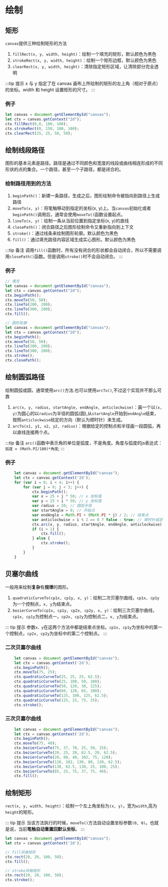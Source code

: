 # 绘制

## 矩形
`canvas`提供三种绘制矩形的方法
1. `fillRect(x, y, width, height)`：绘制一个填充的矩形，默认颜色为黑色
2. `strokeRect(x, y, width, height)`：绘制一个矩形边框，默认颜色为黑色
3. `clearRect(x, y, width, height)`：清除指定矩形区域，让清除部分完全透明

:::tip 提示
x 与 y 指定了在 canvas 画布上所绘制的矩形的左上角（相对于原点）的坐标。width 和 height 设置矩形的尺寸。
:::

### 例子
```javascript
let canvas = document.getElementById("canvas");
let ctx = canvas.getContext("2d");
ctx.fillRect(0,0, 100, 100);
ctx.strokeRect(0, 150, 100, 100);
ctx.clearRect(25, 25, 50, 50);
```

## 绘制线段路径
图形的基本元素是路径。路径是通过不同颜色和宽度的线段或曲线相连形成的不同形状的点的集合。一个路径，甚至一个子路径，都是闭合的。  

### 绘制路径用到的方法
1. `beginPath()`：新建一条路径，生成之后，图形绘制命令被指向到路径上生成路径
2. `moveTo(x, y)`：将笔触移动到指定的坐标(x, y)上。当`canvas`初始化或者`beginPath()`调用后，通常会使用`moveTo()`函数设置起点。
3. `lineTo(x, y)`：绘制一条从当前位置到指定坐标(x, y)的直线
4. `closePath()`：闭合路径之后图形绘制命令又重新指向到上下文
5. `stroke()`：通过线条来绘制图形轮廓。默认颜色为黑色
6. `fill()`：通过填充路径内容区域生成实心图形。默认颜色为黑色

:::tip 备注
调用`fill()`函数时，所有没有闭合的形状都会自动闭合，所以不需要调用`closePath()`函数。但是调用`stroke()`时不会自动闭合。
:::

### 例子
```javascript
// 填充
let canvas = document.getElementById("canvas");
let ctx = canvas.getContext("2d");
ctx.beginPath();
ctx.moveTo(50, 50);
ctx.lineTo(200, 200);
ctx.lineTo(300, 200);
ctx.fill();

// 图形轮廓
let canvas = document.getElementById("canvas");
let ctx = canvas.getContext("2d");
ctx.beginPath();
ctx.moveTo(50, 50);
ctx.lineTo(200, 200);
ctx.lineTo(300, 200);
ctx.stroke();
ctx.closePath();
```

## 绘制圆弧路径
绘制圆弧或圆，通常使用`arc()`方法.也可以使用`arcTo()`,不过这个实现并不那么可靠
1. `arc(x, y, radius, startAngle, endAngle, anticlockwise)`：画一个以`(x, y)`为圆心的以`radius`为半径的圆弧(圆),从`startAngle`开始到`endAngle`结束，按照`anticlockwise`给定的方向（默认为顺时针）来生成。
2. `arcTo(x1, y1, x2, y2, radius)`：根据给定的控制点和半径画一段圆弧，再以直线连接两个点。

:::tip 备注
`arc()`函数中表示角的单位是弧度，不是角度。角度与弧度的js表达式：`弧度 = (Math.PI/180)*角度`;
:::

### 例子
```javascript
    let canvas = document.getElementById("canvas");
    let ctx = canvas.getContext('2d');
    for (var i = 0; i < 4; i++) {
        for (var j = 0; j < 3; j++) {
            ctx.beginPath();
            var x = 25 + j * 50; // x 坐标值
            var y = 25 + i * 50; // y 坐标值
            var radius = 20; // 圆弧半径
            var startAngle = 0; // 开始点
            var endAngle = Math.PI + (Math.PI * j) / 2; // 结束点
            var anticlockwise = i % 2 == 0 ? false : true; // 顺时针或逆时针
            ctx.arc(x, y, radius, startAngle, endAngle, anticlockwise);
            if (i > 1) {
                ctx.fill();
            } else {
                ctx.stroke();
            }
        }
    }
```

## 贝塞尔曲线
一般用来绘制**复杂**有**规律**的图形。

1. `quadraticCurveTo(cp1x, cp1y, x, y)`：绘制二次贝塞尔曲线，`cp1x, cp1y`为一个控制点，`x, y`为结束点。
2. `bezierCurveTo(cp1x, cp1y, cp2x, cp2y, x, y)`：绘制三次贝塞尔曲线，`cp1x, cp1y`为控制点一，`cp2x, cp2y`为控制点二，`x, y`为结束点。

::: tip 提示
参数`x、y`在这两个方法中都是结束点坐标。`cp1x, cp1y`为坐标中的第一个控制点，`cp2x, cp2y`为坐标中的第二个控制点。
:::

### 二次贝塞尔曲线

```javascript
    let canvas = document.getElementById("canvas");
    let ctx = canvas.getContext('2d');
    ctx.beginPath();
    ctx.moveTo(75, 25);
    ctx.quadraticCurveTo(25, 25, 25, 62.5);
    ctx.quadraticCurveTo(25, 100, 50, 100);
    ctx.quadraticCurveTo(50, 120, 30, 125);
    ctx.quadraticCurveTo(60, 120, 65, 100);
    ctx.quadraticCurveTo(125, 100, 125, 62.5);
    ctx.quadraticCurveTo(125, 25, 75, 25);
    ctx.stroke();
```



### 三次贝塞尔曲线

```javascript
    let canvas = document.getElementById("canvas");
    let ctx = canvas.getContext('2d');
    ctx.beginPath();
    ctx.moveTo(75, 40);
    ctx.bezierCurveTo(75, 37, 70, 25, 50, 25);
    ctx.bezierCurveTo(20, 25, 20, 62.5, 20, 62.5);
    ctx.bezierCurveTo(20, 80, 40, 102, 75, 120);
    ctx.bezierCurveTo(110, 102, 130, 80, 130, 62.5);
    ctx.bezierCurveTo(130, 62.5, 130, 25, 100, 25);
    ctx.bezierCurveTo(85, 25, 75, 37, 75, 40);
    ctx.fill();
```

## 绘制矩形

`rect(x, y, width, height)`：绘制一个左上角坐标为`(x, y)`，宽为`width`,高为`height`的矩形。

::: tip 提示
当该方法执行的时候，`moveTo()`方法自动设置坐标参数`(0, 0)`。也就是说，当前**笔触自动重置回默认坐标**。
:::

```javascript
let canvas = document.getElementById("canvas");
let ctx = canvas.getContext('2d');

// fill风格矩形
ctx.rect(20, 20, 100, 50);
ctx.fill();

// stroke风格矩形
ctx.rect(20, 20, 100, 50);
ctx.stroke();
```